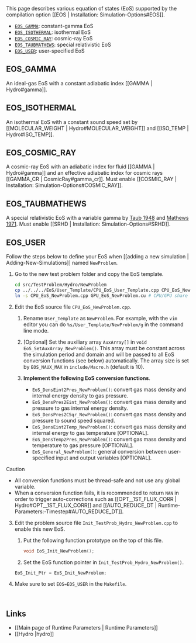 This page describes various equation of states (EoS) supported by the
compilation option [[EOS | Installation: Simulation-Options#EOS]].

* [`EOS_GAMMA`](#EOS_GAMMA): constant-gamma EoS
* [`EOS_ISOTHERMAL`](#EOS_ISOTHERMAL): isothermal EoS
* [`EOS_COSMIC_RAY`](#EOS_COSMIC_RAY): cosmic-ray EoS
* [`EOS_TAUBMATHEWS`](#EOS_TAUBMATHEWS): special relativistic EoS
* [`EOS_USER`](#EOS_USER): user-specified EoS


## EOS_GAMMA
An ideal-gas EoS with a constant adiabatic index [[GAMMA | Hydro#gamma]].


## EOS_ISOTHERMAL
An isothermal EoS with a constant sound speed set by
[[MOLECULAR_WEIGHT | Hydro#MOLECULAR_WEIGHT]] and
[[ISO_TEMP | Hydro#ISO_TEMP]].


## EOS_COSMIC_RAY
A cosmic-ray EoS with an adiabatic index for fluid [[GAMMA | Hydro#gamma]]
and an effective adiabatic index for cosmic rays [[GAMMA_CR | CosmicRay#gamma_cr]].
Must enable [[COSMIC_RAY | Installation: Simulation-Options#COSMIC_RAY]].


## EOS_TAUBMATHEWS
A special relativistic EoS with a variable gamma by [Taub 1948](https://ui.adsabs.harvard.edu/abs/1948PhRv...74..328T/abstract) and [Mathews 1971](https://ui.adsabs.harvard.edu/abs/1971ApJ...165..147M/abstract).
Must enable [[SRHD | Installation: Simulation-Options#SRHD]].


## EOS_USER
Follow the steps below to define your EoS when
[[adding a new simulation | Adding-New-Simulations]] named `NewProblem`.

1. Go to the new test problem folder and copy the EoS template.

    ```bash
    cd src/TestProblem/Hydro/NewProblem
    cp ../../../EoS/User_Template/CPU_EoS_User_Template.cpp CPU_EoS_NewProblem.cpp
    ln -s CPU_EoS_NewProblem.cpp GPU_EoS_NewProblem.cu # CPU/GPU share the same source file
    ```

2. Edit the EoS source file `CPU_EoS_NewProblem.cpp`.
    1. Rename `User_Template` as `NewProblem`. For example, with the `vim` editor
you can do `%s/User_Template/NewProblem/g` in the command line mode.

    2. [Optional] Set the auxiliary array `AuxArray[]` in `void EoS_SetAuxArray_NewProblem()`.
This array must be constant across the simulation period and domain and will be passed to
all EoS conversion functions (see below) automatically. The array size is set by `EOS_NAUX_MAX`
in `include/Macro.h` (default is 10).

    3. **Implement the following EoS conversion functions**.
        * `EoS_DensEint2Pres_NewProblem()`: convert gas mass density and internal energy density to gas pressure.
        * `EoS_DensPres2Eint_NewProblem()`: convert gas mass density and pressure to gas internal energy density.
        * `EoS_DensPres2CSqr_NewProblem()`: convert gas mass density and pressure to sound speed squared.
        * `EoS_DensEint2Temp_NewProblem()`: convert gas mass density and internal energy to gas temperature [OPTIONAL].
        * `EoS_DensTemp2Pres_NewProblem()`: convert gas mass density and temperature to gas pressure [OPTIONAL].
        * `EoS_General_NewProblem()`: general conversion between user-specified input and output variables [OPTIONAL].

> [!CAUTION]
> * All conversion functions must be thread-safe and not use any global variable.
> * When a conversion function fails, it is recommended to return `NAN`
in order to trigger auto-corrections such as [[OPT__1ST_FLUX_CORR | Hydro#OPT__1ST_FLUX_CORR]]
and [[AUTO_REDUCE_DT | Runtime-Parameters:-Timestep#AUTO_REDUCE_DT]].

3. Edit the problem source file `Init_TestProb_Hydro_NewProblem.cpp` to enable this new EoS.

    1.  Put the following function prototype on the top of this file.

        ```C++
        void EoS_Init_NewProblem();
        ```

    2. Set the EoS function pointer in `Init_TestProb_Hydro_NewProblem()`.

    ```C++
    EoS_Init_Ptr = EoS_Init_NewProblem;
    ```

4. Make sure to set `EOS=EOS_USER` in the `Makefile`.



<br>

## Links
* [[Main page of Runtime Parameters | Runtime Parameters]]
* [[Hydro |hydro]]
